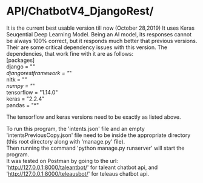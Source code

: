 # API/ChatbotV4_DjangoRest/

It is the current best usable version till now (October 28,2019)
It uses Keras Seuqential Deep Learning Model. Being an AI model, its responses cannot be always 100% correct, but it responds much better that previous versions. 
Their are some critical dependency issues with this version. 
The dependencies, that work fine with it are as follows:  
[packages]  
django = "*"  
djangorestframework = "*"  
nltk = "*"  
numpy = "*"  
tensorflow = "1.14.0"  
keras = "2.2.4"  
pandas = "*"  

The tensorflow and keras versions need to be exactly as listed above.

To run this program, the 'intents.json' file and an empty 'intentsPreviousCopy.json' file need to be inside the appropriate directory (this root directory along with 'manage.py' file).   
Then running the command 'python manage.py runserver' will start the program.   
It was tested on Postman by going to the url: 'http://127.0.0.1:8000/taleantbot/' for taleant chatbot api, and 'http://127.0.0.1:8000/teleausbot/' for teleaus chatbot api. 
